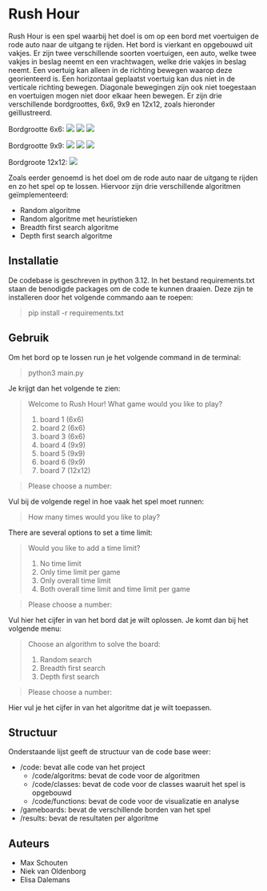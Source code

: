 # Rush Hour

Rush Hour is een spel waarbij het doel is om op een bord met voertuigen de rode auto naar de uitgang te rijden. Het bord is vierkant en opgebouwd uit vakjes. Er zijn twee verschillende soorten voertuigen, een auto, welke twee vakjes in beslag neemt en een vrachtwagen, welke drie vakjes in beslag neemt. Een voertuig kan alleen in de richting bewegen waarop deze georienteerd is. Een horizontaal geplaatst voertuig kan dus niet in de verticale richting bewegen. Diagonale bewegingen zijn ook niet toegestaan en voertuigen mogen niet door elkaar heen bewegen. Er zijn drie verschillende bordgroottes, 6x6, 9x9 en 12x12, zoals hieronder geïllustreerd. 

Bordgrootte 6x6: 
<img src="/visuals/board_pictures/Rushhour6x6_1.jpg">
<img src="/visuals/board_pictures/Rushhour6x6_2.jpg">
<img src="/visuals/board_pictures/Rushhour6x6_3.jpg">

Bordgrootte 9x9: 
<img src="/visuals/board_pictures/Rushhour9x9_1.jpg">
<img src="/visuals/board_pictures/Rushhour9x9_2.jpg">
<img src="/visuals/board_pictures/Rushhour9x9_3.jpg">

Bordgroote 12x12:
<img src="/visuals/board_pictures/Rushhour12x12_1.jpg">

Zoals eerder genoemd is het doel om de rode auto naar de uitgang te rijden en zo het spel op te lossen. Hiervoor zijn drie verschillende algoritmen geïmplementeerd: 
- Random algoritme
- Random algoritme met heuristieken
- Breadth first search algoritme
- Depth first search algoritme

## Installatie

De codebase is geschreven in python 3.12. In het bestand requirements.txt staan de benodigde packages om de code te kunnen draaien. Deze zijn te installeren door het volgende commando aan te roepen: 

> pip install -r requirements.txt

## Gebruik

Om het bord op te lossen run je het volgende command in de terminal:

> python3 main.py

Je krijgt dan het volgende te zien: 

> Welcome to Rush Hour!
> What game would you like to play?
> 1. board 1 (6x6)
> 2. board 2 (6x6)
> 3. board 3 (6x6)
> 4. board 4 (9x9)
> 5. board 5 (9x9)
> 6. board 6 (9x9)
> 7. board 7 (12x12)

> Please choose a number:

Vul bij de volgende regel in hoe vaak het spel moet runnen:

> How many times would you like to play?

There are several options to set a time limit:

> Would you like to add a time limit?
> 1. No time limit
> 2. Only time limit per game
> 3. Only overall time limit
> 4. Both overall time limit and time limit per game

>Please choose a number:

Vul hier het cijfer in van het bord dat je wilt oplossen. Je komt dan bij het volgende menu:

> Choose an algorithm to solve the board:
> 1. Random search
> 2. Breadth first search
> 3. Depth first search

>Please choose a number:

Hier vul je het cijfer in van het algoritme dat je wilt toepassen. 

## Structuur

Onderstaande lijst geeft de structuur van de code base weer:
- /code: bevat alle code van het project
    - /code/algoritms: bevat de code voor de algoritmen
    - /code/classes: bevat de code voor de classes waaruit het spel is opgebouwd
    - /code/functions: bevat de code voor de visualizatie en analyse
- /gameboards: bevat de verschillende borden van het spel
- /results: bevat de resultaten per algoritme

## Auteurs

- Max Schouten
- Niek van Oldenborg
- Elisa Dalemans